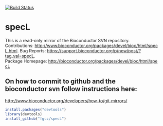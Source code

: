 [![Build Status](https://travis-ci.org/fgcz/specL.svg?branch=master)](https://travis-ci.org/fgcz/specL)

# specL
This is a read-only mirror of the Bioconductor SVN repository. Contributions: http://www.bioconductor.org/packages/devel/bioc/html/specL.html. Bug Reports: https://support.bioconductor.org/p/new/post/?tag_val=specL. Package Homepage: http://bioconductor.org/packages/devel/bioc/html/specL


## On how to commit to github and the bioconductor svn follow instructions here:
http://www.bioconductor.org/developers/how-to/git-mirrors/

```r
install.packages("devtools")
library(devtools)
install_github("fgcz/specL")
```
